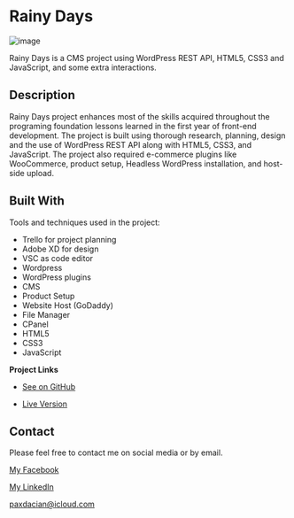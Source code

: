 # Rainy Days

![image](https://github.com/RobertDacian/Rainy-Days-Website/blob/61b4968d775bf1f9a34ceb1b613801fd987af7b8/images/product-images/shop.jpg)

Rainy Days is a CMS project using WordPress REST API, HTML5, CSS3 and JavaScript, and some extra interactions.

## Description

Rainy Days project enhances most of the skills acquired throughout the programing foundation lessons learned in the first year of front-end development. The project is built using thorough research, planning, design and the use of WordPress REST API along with HTML5, CSS3, and JavaScript. The project also required e-commerce plugins like WooCommerce, product setup, Headless WordPress installation, and host-side upload.

## Built With

Tools and techniques used in the project:

- Trello for project planning
- Adobe XD for design
- VSC as code editor
- Wordpress
- WordPress plugins
- CMS
- Product Setup
- Website Host (GoDaddy)
- File Manager
- CPanel
- HTML5
- CSS3
- JavaScript

**Project Links**

- [See on GitHub](git@github.com:RobertDacian/Rainy-Days-Website.git)

- [Live Version ](https://rainy-days-project.netlify.app/)

## Contact

Please feel free to contact me on social media or by email.

[My Facebook](https://www.facebook.com/pax.dacian)

[My LinkedIn](https://www.linkedin.com/in/robert-dacian)

paxdacian@icloud.com
